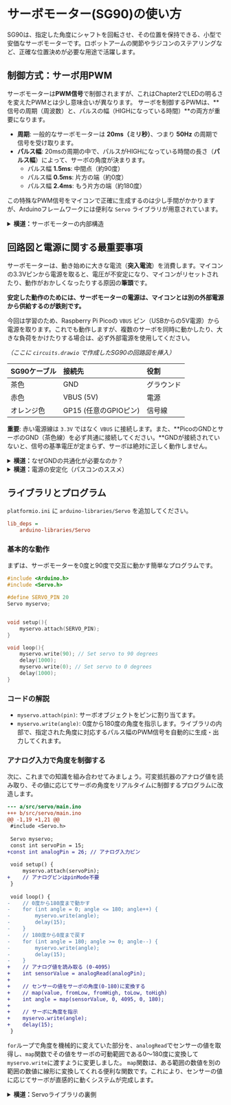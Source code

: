 # サーボモーター(SG90)の使い方

SG90は、指定した角度にシャフトを回転させ、その位置を保持できる、小型で安価なサーボモーターです。ロボットアームの関節やラジコンのステアリングなど、正確な位置決めが必要な用途で活躍します。

## 制御方式：サーボ用PWM

サーボモーターは**PWM信号**で制御されますが、これはChapter2でLEDの明るさを変えたPWMとは少し意味合いが異なります。
サーボを制御するPWMは、**信号の周期（周波数）と、パルスの幅（HIGHになっている時間）**の両方が重要になります。

-   **周期**: 一般的なサーボモーターは **20ms（ミリ秒）**、つまり **50Hz** の周期で信号を受け取ります。
-   **パルス幅**: 20msの周期の中で、パルスがHIGHになっている時間の長さ（**パルス幅**）によって、サーボの角度が決まります。
    -   パルス幅 **1.5ms**: 中間点（約90度）
    -   パルス幅 **0.5ms**: 片方の端（約0度）
    -   パルス幅 **2.4ms**: もう片方の端（約180度）

この特殊なPWM信号をマイコンで正確に生成するのは少し手間がかかりますが、Arduinoフレームワークには便利な `Servo` ライブラリが用意されています。

<details>
<summary><b>横道：</b>サーボモーターの内部構造</summary>
サーボモーターの筐体の中には、実は以下の4つの部品が入っています。
1.  **DCモーター**: 普通のモーターです。これが動力源となります。
2.  **ギアボックス**: モーターの高速な回転を、低速で力強い（高トルクな）回転に変換します。
3.  **ポテンショメータ（可変抵抗器）**: 出力軸の現在の角度を検出するためのセンサーです。軸の回転に応じて抵抗値が変化します。
4.  **制御回路**: 外部からのPWM信号と、ポテンショメータからの現在の角度情報を比較し、その差がなくなるようにDCモーターを回したり止めたりする、フィードバック制御を行っています。
つまり、サーボモーターはそれ自体が一個の閉ループ制御システムなのです。
</details>

## 回路図と電源に関する最重要事項

サーボモーターは、動き始めに大きな電流（**突入電流**）を消費します。マイコンの3.3Vピンから電源を取ると、電圧が不安定になり、マイコンがリセットされたり、動作がおかしくなったりする原因の**筆頭**です。

**安定した動作のためには、サーボモーターの電源は、マイコンとは別の外部電源から供給するのが鉄則です。**

今回は学習のため、Raspberry Pi Picoの `VBUS` ピン（USBからの5V電源）から電源を取ります。これでも動作しますが、複数のサーボを同時に動かしたり、大きな負荷をかけたりする場合は、必ず外部電源を使用してください。

*（ここに `circuits.drawio` で作成したSG90の回路図を挿入）*

| SG90ケーブル | 接続先             | 役割       |
| :----------- | :----------------- | :--------- |
| 茶色         | GND                | グラウンド |
| 赤色         | VBUS (5V)          | 電源       |
| オレンジ色   | GP15 (任意のGPIOピン) | 信号線     |

**重要**: 赤い電源線は `3.3V` ではなく `VBUS` に接続します。また、**PicoのGNDとサーボのGND（茶色線）を必ず共通に接続してください。**GNDが接続されていないと、信号の基準電圧が定まらず、サーボは絶対に正しく動作しません。

<details>
<summary><b>横道：</b>なぜGNDの共通化が必要なのか？</summary>
「GNDを共通に」は電子工作の合言葉ですが、なぜでしょうか。それは、**電圧とは2点間の電位「差」**だからです。

マイコンが信号線（オレンジ）に3.3Vを出力するとき、それは「マイコン自身のGNDを基準(0V)として、そこから+3.3Vの電位を持つ信号」を出している、という意味になります。

サーボモーターの制御回路は、この信号を受け取って「自分のGNDを基準として、信号線は何Vだろう？」と測定します。もし、マイコンとサーボのGNDが繋がっていないと、サーボは信号の基準点がどこか分からなくなってしまいます。人間が海抜ゼロメートルという基準なしに山の高さを語れないのと同じです。

GNDを共通化することで、初めてマイコンとサーボが「GND」という共通の基準（海抜ゼロメートル）を持つことができ、マイコンが出力した3.3Vの信号を、サーボも正しく3.3Vの信号として解釈できるようになるのです。これは、異なる電源を使う全ての電子回路に共通する、最も重要な原則の一つです。
</details>

<details>
<summary><b>横道：</b>電源の安定化（パスコンのススメ）</summary>
モーターのように急に大きな電流を消費する部品は、電源ラインにノイズを発生させ、マイコンの動作を不安定にさせることがあります。これを防ぐためのおまじないとして、**サーボの電源（赤線）とGND（茶線）の間に、100μF〜470μF程度の電解コンデンサを接続する**（これを**パスコンを入れる**と言います）と、動作が劇的に安定することがあります。
コンデンサは電気を一時的に蓄えるダムのような役割を果たし、サーボが急に大電流を必要としたときに、それを供給して電源全体の電圧降下を防いでくれます。これはノイズ対策の基本テクニックです。
</details>

## ライブラリとプログラム

`platformio.ini` に `arduino-libraries/Servo` を追加してください。

```ini
lib_deps =
    arduino-libraries/Servo
```

### 基本的な動作
まずは、サーボモーターを0度と90度で交互に動かす簡単なプログラムです。

```cpp
#include <Arduino.h>
#include <Servo.h>

#define SERVO_PIN 20
Servo myservo;


void setup(){
    myservo.attach(SERVO_PIN);
}

void loop(){
    myservo.write(90); // Set servo to 90 degrees
    delay(1000);
    myservo.write(0); // Set servo to 0 degrees
    delay(1000);
}
```

### コードの解説
-   `myservo.attach(pin)`: サーボオブジェクトをピンに割り当てます。
-   `myservo.write(angle)`: 0度から180度の角度を指示します。ライブラリの内部で、指定された角度に対応するパルス幅のPWM信号を自動的に生成・出力してくれます。

### アナログ入力で角度を制御する
次に、これまでの知識を組み合わせてみましょう。可変抵抗器のアナログ値を読み取り、その値に応じてサーボの角度をリアルタイムに制御するプログラムに改造します。

```diff
--- a/src/servo/main.ino
+++ b/src/servo/main.ino
@@ -1,19 +1,21 @@
 #include <Servo.h>
 
 Servo myservo;
 const int servoPin = 15;
+const int analogPin = 26; // アナログ入力ピン
 
 void setup() {
     myservo.attach(servoPin);
+    // アナログピンはpinMode不要
 }
 
 void loop() {
-    // 0度から180度まで動かす
-    for (int angle = 0; angle <= 180; angle++) {
-        myservo.write(angle);
-        delay(15);
-    }
-    // 180度から0度まで戻す
-    for (int angle = 180; angle >= 0; angle--) {
-        myservo.write(angle);
-        delay(15);
-    }
+    // アナログ値を読み取る (0-4095)
+    int sensorValue = analogRead(analogPin);
+
+    // センサーの値をサーボの角度(0-180)に変換する
+    // map(value, fromLow, fromHigh, toLow, toHigh)
+    int angle = map(sensorValue, 0, 4095, 0, 180);
+
+    // サーボに角度を指示
+    myservo.write(angle);
+    delay(15);
 }
```
`for`ループで角度を機械的に変えていた部分を、`analogRead`でセンサーの値を取得し、`map`関数でその値をサーボの可動範囲である0〜180度に変換して`myservo.write`に渡すように変更しました。
`map`関数は、ある範囲の数値を別の範囲の数値に線形に変換してくれる便利な関数です。これにより、センサーの値に応じてサーボが直感的に動くシステムが完成します。

<details>
<summary><b>横道：</b>Servoライブラリの裏側</summary>
`Servo`ライブラリは、`analogWrite`とは異なる方法でPWM信号を生成しています。`analogWrite`はデューティ比を変えるだけで、周波数は固定です。一方、サーボ制御には特定の周波数（50Hz）と精密なパルス幅（0.5ms〜2.4ms）が必要です。
`Servo`ライブラリは、マイコンの**ハードウェアタイマー**と**割り込み**を駆使して、これらの精密な信号をバックグラウンドで生成し続けています。これにより、`loop()`内で`delay()`を使っても、サーボの角度はピタッと保持され続けます。これはChapter2で学んだノンブロッキング処理や割り込みの、非常に高度で実用的な応用例なのです。
</details>

